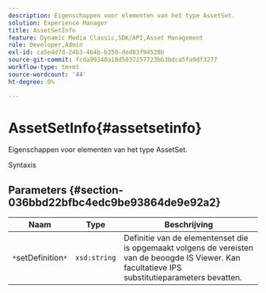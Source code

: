 ```yaml
---
description: Eigenschappen voor elementen van het type AssetSet.
solution: Experience Manager
title: AssetSetInfo
feature: Dynamic Media Classic,SDK/API,Asset Management
role: Developer,Admin
exl-id: ca5e4d7d-24b3-4b4b-b350-ded83f94528b
source-git-commit: fcda99340a18d5037157723bb3bdca5fa9df3277
workflow-type: tm+mt
source-wordcount: '44'
ht-degree: 0%

---
```


# AssetSetInfo{#assetsetinfo}

Eigenschappen voor elementen van het type AssetSet.

Syntaxis

## Parameters {#section-036bbd22bfbc4edc9be93864de9e92a2}

| Naam | Type | Beschrijving |
|---|---|---|
| `*`setDefinition`*` | `xsd:string` | Definitie van de elementenset die is opgemaakt volgens de vereisten van de beoogde IS Viewer. Kan facultatieve IPS substitutieparameters bevatten. |
